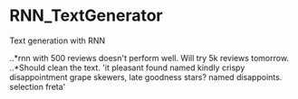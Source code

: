 # RNN_TextGenerator
Text generation with RNN

..*rnn with 500 reviews doesn't perform well. Will try 5k reviews tomorrow.
..*Should clean the text.
'it  pleasant found named kindly crispy disappointment grape skewers, late goodness stars? named disappoints. selection freta'
